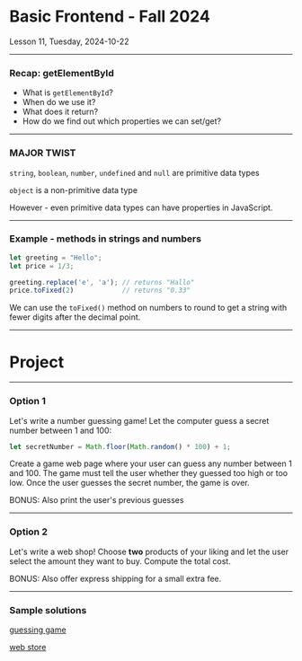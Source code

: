 <!-- .slide: id="lesson11" -->

# Basic Frontend - Fall 2024

Lesson 11, Tuesday, 2024-10-22

---

### Recap: getElementById

* What is `getElementById`?
* When do we use it?
* What does it return?
* How do we find out which properties we can set/get?

---

### MAJOR TWIST

`string`, `boolean`, `number`, `undefined` and `null` are primitive data types

`object` is a non-primitive data type


However - even primitive data types can have properties in JavaScript. <!-- .element: class="fragment" -->

---

### Example - methods in strings and numbers

```js
let greeting = "Hello";
let price = 1/3;

greeting.replace('e', 'a'); // returns "Hallo"
price.toFixed(2)            // returns "0.33"
```

We can use the `toFixed()` method on numbers to round to get a string with fewer digits after the decimal point.

---

# Project

---

### Option 1

Let's write a number guessing game! Let the computer guess a secret number between 1 and 100:

```js
let secretNumber = Math.floor(Math.random() * 100) + 1;
```

Create a game web page where your user can guess any number between 1 and 100. The game must tell the user whether they guessed too high or too low. Once the user guesses the secret number, the game is over.

BONUS: Also print the user's previous guesses

---

### Option 2

Let's write a web shop! Choose **two** products of your liking and let the user select the amount they want to buy. Compute the total cost.

BONUS: Also offer express shipping for a small extra fee.

---

### Sample solutions

[guessing game](preject/numberguess.html)

[web store](preject/webstore.html)
